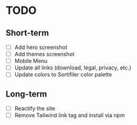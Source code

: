 # TODO

## Short-term

- [ ] Add hero screenshot
- [ ] Add themes screenshot
- [ ] Mobile Menu
- [ ] Update all links (download, legal, privacy, etc.)
- [ ] Update colors to Sortifiler color palette

## Long-term

- [ ] Reactify the site
- [ ] Remove Tailwind link tag and install via npm
